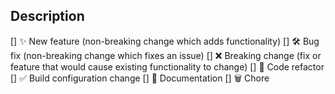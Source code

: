 <!--
  Thanks for contributing!

  Provide a description of your changes below and a general summary in the title

  Please look at the following checklist to ensure that your PR can be accepted quickly:
-->

## Description

<!--- Describe your changes in detail -->


<!--- Put an x in all the boxes that apply: -->

[] ✨ New feature (non-breaking change which adds functionality)
[] 🛠️ Bug fix (non-breaking change which fixes an issue)
[] ❌ Breaking change (fix or feature that would cause existing functionality to change)
[] 🧹 Code refactor
[] ✅ Build configuration change
[] 📝 Documentation
[] 🗑️ Chore